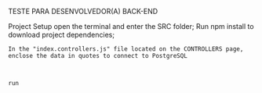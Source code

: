 TESTE PARA DESENVOLVEDOR(A) BACK-END

Project Setup
    open the terminal and enter the SRC folder;
    Run npm install to download project dependencies;

    In the "index.controllers.js" file located on the CONTROLLERS page, enclose the data in quotes to connect to PostgreSQL
            


    run 


